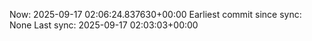Now: 2025-09-17 02:06:24.837630+00:00 Earliest commit since sync: None Last sync: 2025-09-17 02:03:03+00:00
